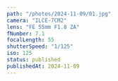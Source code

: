```yaml
---
path: "/photos/2024-11-09/01.jpg"
camera: "ILCE-7CM2"
lens: "FE 55mm F1.8 ZA"
fNumber: 7.1
focalLength: 55
shutterSpeed: "1/125"
iso: 125
status: published
publishedAt: 2024-11-09
---
```

